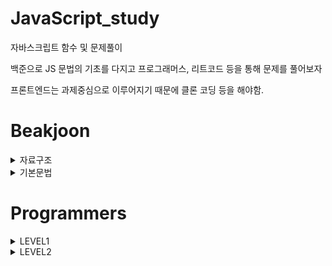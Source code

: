 # JavaScript_study
자바스크립트 함수 및 문제풀이

백준으로 JS 문법의 기초를 다지고
프로그래머스, 리트코드 등을 통해 문제를 풀어보자<br>

프론트엔드는 과제중심으로 이루어지기 때문에 클론 코딩 등을 해야함.

# Beakjoon
<details>
    <summary>자료구조</summary>
    <ul>
        <li>10828번: <a href="https://github.com/homile/JavaScript_study/blob/main/baekjoonAlgorithm/10828%EB%B2%88_%EC%8A%A4%ED%83%9D.js">스택</a></li>
    </ul>
</details>
<details>
    <summary>기본문법</summary>
    <h2>입출력과 사칙연산</h2>
    <ul>
        <li>1000,...: <a href="https://github.com/homile/JavaScript_study/blob/main/baekjoon/%EA%B8%B0%EC%B4%88%EB%AC%B8%EB%B2%95/%EC%9E%85%EC%B6%9C%EB%A0%A5%EA%B3%BC_%EC%82%AC%EC%B9%99%EC%97%B0%EC%82%B0/1000%2C%201001%2C%2010998%2C%201008%20%EC%82%AC%EC%B9%99%EC%97%B0%EC%82%B0.js">A+B,...</a></li>
        <li>10172번: <a href="https://github.com/homile/JavaScript_study/blob/main/baekjoon/%EA%B8%B0%EC%B4%88%EB%AC%B8%EB%B2%95/%EC%9E%85%EC%B6%9C%EB%A0%A5%EA%B3%BC_%EC%82%AC%EC%B9%99%EC%97%B0%EC%82%B0/10172%EB%B2%88_%EA%B0%95%EC%95%84%EC%A7%80.js">강아지</a></li>
        <li>10430번: <a href="https://github.com/homile/JavaScript_study/blob/main/baekjoon/%EA%B8%B0%EC%B4%88%EB%AC%B8%EB%B2%95/%EC%9E%85%EC%B6%9C%EB%A0%A5%EA%B3%BC_%EC%82%AC%EC%B9%99%EC%97%B0%EC%82%B0/10430%EB%B2%88_%EB%82%98%EB%A8%B8%EC%A7%80.js">나머지</a></li>
        <li>10926번: <a href="https://github.com/homile/JavaScript_study/blob/main/baekjoon/%EA%B8%B0%EC%B4%88%EB%AC%B8%EB%B2%95/%EC%9E%85%EC%B6%9C%EB%A0%A5%EA%B3%BC_%EC%82%AC%EC%B9%99%EC%97%B0%EC%82%B0/10926%EB%B2%88_%EB%AC%BC%EC%9D%8C%ED%91%9C%EB%8A%90%EB%82%8C%ED%91%9C.js">??!</a></li>
        <li>18108번: <a href="https://github.com/homile/JavaScript_study/blob/main/baekjoon/%EA%B8%B0%EC%B4%88%EB%AC%B8%EB%B2%95/%EC%9E%85%EC%B6%9C%EB%A0%A5%EA%B3%BC_%EC%82%AC%EC%B9%99%EC%97%B0%EC%82%B0/18108%EB%B2%88_2541%EB%85%84%EC%83%9D.js">2541년생</a></li>
        <li>2588번: <a href="https://github.com/homile/JavaScript_study/blob/main/baekjoon/%EA%B8%B0%EC%B4%88%EB%AC%B8%EB%B2%95/%EC%9E%85%EC%B6%9C%EB%A0%A5%EA%B3%BC_%EC%82%AC%EC%B9%99%EC%97%B0%EC%82%B0/2588%EB%B2%88_%EA%B3%B1%EC%85%88.js">곱셈</a></li>
    </ul>
    <h2>if문</h2>
    <ul>
        <li>1330번: <a href="https://github.com/homile/JavaScript_study/blob/main/baekjoon/%EA%B8%B0%EC%B4%88%EB%AC%B8%EB%B2%95/if%EB%AC%B8/1330%EB%B2%88_%EB%91%90_%EC%88%98_%EB%B9%84%EA%B5%90%ED%95%98%EA%B8%B0.js">두 수 비교하기</a></li>
        <li>9498번: <a href="https://github.com/homile/JavaScript_study/blob/main/baekjoon/%EA%B8%B0%EC%B4%88%EB%AC%B8%EB%B2%95/if%EB%AC%B8/9498%EB%B2%88_%EC%8B%9C%ED%97%98_%EC%84%B1%EC%A0%81.js">시험 성적</a></li>
        <li>2753번: <a href="https://github.com/homile/JavaScript_study/blob/main/baekjoon/%EA%B8%B0%EC%B4%88%EB%AC%B8%EB%B2%95/if%EB%AC%B8/2753%EB%B2%88_%EC%9C%A4%EB%85%84.js">윤년</a></li>
        <li>14681번: <a href="https://github.com/homile/JavaScript_study/blob/main/baekjoon/%EA%B8%B0%EC%B4%88%EB%AC%B8%EB%B2%95/if%EB%AC%B8/14681%EB%B2%88_%EC%82%AC%EB%B6%84%EB%A9%B4_%EA%B3%A0%EB%A5%B4%EA%B8%B0.js">사분면 고르기</a></li>
        <li>2884번: <a href="https://github.com/homile/JavaScript_study/blob/main/baekjoon/%EA%B8%B0%EC%B4%88%EB%AC%B8%EB%B2%95/if%EB%AC%B8/2884%EB%B2%88_%EC%95%8C%EB%9E%8C_%EC%8B%9C%EA%B3%84.js">알람 시계</a></li>
        <li>2525번: <a href="https://github.com/homile/JavaScript_study/blob/main/baekjoon/%EA%B8%B0%EC%B4%88%EB%AC%B8%EB%B2%95/if%EB%AC%B8/2525%EB%B2%88_%EC%98%A4%EB%B8%90_%EC%8B%9C%EA%B3%84.js">오븐 시계</a></li>
        <li>2480번: <a href="https://github.com/homile/JavaScript_study/blob/main/baekjoon/%EA%B8%B0%EC%B4%88%EB%AC%B8%EB%B2%95/if%EB%AC%B8/2480%EB%B2%88_%EC%A3%BC%EC%82%AC%EC%9C%84_%EC%84%B8%EA%B0%9C.js">주사위 세개</a></li>
    </ul>
    <h2>for문</h2>
    <ul>
        <li>2739번: <a href="https://github.com/homile/JavaScript_study/blob/main/baekjoon/%EA%B8%B0%EC%B4%88%EB%AC%B8%EB%B2%95/for%EB%AC%B8/2739%EB%B2%88_%EA%B5%AC%EA%B5%AC%EB%8B%A8.js">구구단</a></li>
        <li>10950번: <a href="">A+B-3</a></li>
        <li>8393번: <a href="">합</a></li>
        <li>15552번: <a href="">빠른 A+B</a></li>
        <li>2741번: <a href="">N 찍기</a></li>
        <li>2742번: <a href="">기찍 N</a></li>
        <li>11021번: <a href="">A+B-7</a></li>
        <li>11022번: <a href="">A+B-8</a></li>
        <li>2438번: <a href="">별 찍기-1</a></li>
        <li>2439번: <a href="">별 찍기-2</a></li>
        <li>10871번: <a href="">X보다 작은 수</a></li>
    </ul>
</details>

# Programmers
<details>
    <summary>LEVEL1</summary>
    <ul>
        <li>K번째수: <a href="https://github.com/homile/JavaScript_study/blob/main/programmers/%5Blevel1%5DK%EB%B2%88%EC%A7%B8%EC%88%98.js">풀이</a></li>
        <li>내적: <a href="https://github.com/homile/JavaScript_study/blob/main/programmers/%5Blevel1%5D%EB%82%B4%EC%A0%81.js">풀이</a></li>
        <li>문자열 내 p와 y의 개수: <a href="https://github.com/homile/JavaScript_study/blob/main/programmers/%5Blevel1%5D%EB%AC%B8%EC%9E%90%EC%97%B4%20%EB%82%B4%20p%EC%99%80%20y%EC%9D%98%20%EA%B0%9C%EC%88%98.js">풀이</a></li>
        <li>문자열 다루기 기본: <a href="https://github.com/homile/JavaScript_study/blob/main/programmers/%5Blevel1%5D%EB%AC%B8%EC%9E%90%EC%97%B4%20%EB%8B%A4%EB%A3%A8%EA%B8%B0%20%EA%B8%B0%EB%B3%B8.js">풀이</a></li>
        <li>문자열 정수로 바꾸기: <a href="https://github.com/homile/JavaScript_study/blob/main/programmers/%5Blevel1%5D%EB%AC%B8%EC%9E%90%EC%97%B4%20%EC%A0%95%EC%88%98%EB%A1%9C%20%EB%B0%94%EA%BE%B8%EA%B8%B0.js">풀이</a></li>
        <li>소수 만들기: <a href="https://github.com/homile/JavaScript_study/blob/main/programmers/%5Blevel1%5D%EC%86%8C%EC%88%98%20%EB%A7%8C%EB%93%A4%EA%B8%B0.js">풀이</a></li>
        <li>소수 찾기: <a href="https://github.com/homile/JavaScript_study/blob/main/programmers/%5Blevel1%5D%EC%86%8C%EC%88%98%20%EC%B0%BE%EA%B8%B0.js">풀이</a></li>
        <li>완주하지 못한 선수(해시): <a href="https://github.com/homile/JavaScript_study/blob/main/programmers/%5Blevel1%5D%EC%99%84%EC%A3%BC%ED%95%98%EC%A7%80%20%EB%AA%BB%ED%95%9C%20%EC%84%A0%EC%88%98(%ED%95%B4%EC%8B%9C).js">풀이</a></li>
        <li>음양 더하기: <a href="https://github.com/homile/JavaScript_study/blob/main/programmers/%5Blevel1%5D%EC%9D%8C%EC%96%91%20%EB%8D%94%ED%95%98%EA%B8%B0.js">풀이</a></li>
        <li>행렬의 덧셈: <a href="https://github.com/homile/JavaScript_study/blob/main/programmers/%5Blevel1%5D%ED%96%89%EB%A0%AC%EC%9D%98%20%EB%8D%A7%EC%85%88.js">풀이</a></li>
    </ul>
</details>
<details>
    <summary>LEVEL2</summary>
    <ul>
        <li>H-Index: <a href="https://github.com/homile/JavaScript_study/blob/main/programmers/%5Blevel2%5DH-Index.js">풀이</a></li>
        <li>가장 큰 수(정렬): <a href="https://github.com/homile/JavaScript_study/blob/main/programmers/%5Blevel2%5D%EA%B0%80%EC%9E%A5%20%ED%81%B0%20%EC%88%98.js">풀이</a></li>
        <li>기능개발(스택/큐): <a href="https://github.com/homile/JavaScript_study/blob/main/programmers/%5Blevel2%5D%EA%B8%B0%EB%8A%A5%EA%B0%9C%EB%B0%9C.js">풀이</a></li>
        <li>다리를 지나는 트럭: <a href="https://github.com/homile/JavaScript_study/blob/main/programmers/%5Blevel2%5D%EB%8B%A4%EB%A6%AC%EB%A5%BC%20%EC%A7%80%EB%82%98%EB%8A%94%20%ED%8A%B8%EB%9F%AD.js">풀이</a></li>
        <li>프린터(스택): <a href="https://github.com/homile/JavaScript_study/blob/main/programmers/%5Blevel2%5D%ED%94%84%EB%A6%B0%ED%84%B0.js">풀이</a></li>
        <li>피보나치 수: <a href="https://github.com/homile/JavaScript_study/blob/main/programmers/%5Blevel2%5D%ED%94%BC%EB%B3%B4%EB%82%98%EC%B9%98%20%EC%88%98.js">풀이</a></li>
    </ul>
</details>